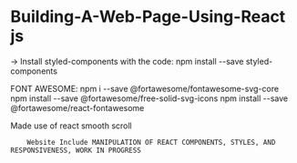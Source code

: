 # Building-A-Web-Page-Using-React js

-> Install styled-components with the code: npm install --save styled-components

FONT AWESOME:  npm i --save @fortawesome/fontawesome-svg-core
               npm install --save @fortawesome/free-solid-svg-icons
               npm install --save @fortawesome/react-fontawesome
               
Made use of react smooth scroll 
               
        Website Include MANIPULATION OF REACT COMPONENTS, STYLES, AND RESPONSIVENESS, WORK IN PROGRESS
